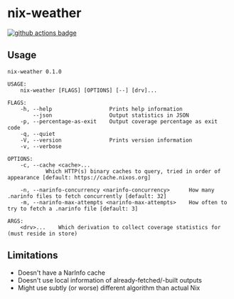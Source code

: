 # nix-weather

[![github actions badge](https://github.com/tilpner/nix-weather/workflows/CI/badge.svg)](https://github.com/tilpner/nix-weather/actions)


## Usage

```
nix-weather 0.1.0

USAGE:
    nix-weather [FLAGS] [OPTIONS] [--] [drv]...

FLAGS:
    -h, --help                  Prints help information
        --json                  Output statistics in JSON
    -p, --percentage-as-exit    Output coverage percentage as exit code
    -q, --quiet                 
    -V, --version               Prints version information
    -v, --verbose               

OPTIONS:
    -c, --cache <cache>...
            Which HTTP(s) binary caches to query, tried in order of appearance [default: https://cache.nixos.org]

    -n, --narinfo-concurrency <narinfo-concurrency>      How many .narinfo files to fetch concurrently [default: 32]
    -m, --narinfo-max-attempts <narinfo-max-attempts>    How often to try to fetch a .narinfo file [default: 3]

ARGS:
    <drv>...    Which derivation to collect coverage statistics for (must reside in store)
```

## Limitations

- Doesn't have a NarInfo cache
- Doesn't use local information of already-fetched/-built outputs
- Might use subtly (or worse) different algorithm than actual Nix
